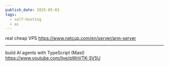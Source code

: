```yaml
---
publish_date: 2025-05-03
tags:
  - self-hosting
  - ai
---
```


  real cheap VPS https://www.netcup.com/en/server/arm-server
  
---

build AI agents with TypeScript (Mast)
https://www.youtube.com/live/pWnVTK-3V5U